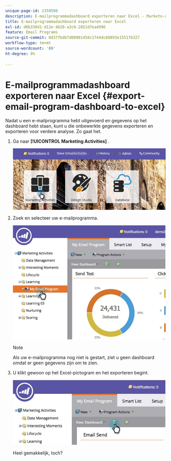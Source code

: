 ```yaml
---
unique-page-id: 2359598
description: E-mailprogrammadashboard exporteren naar Excel - Marketo-documenten - Productdocumentatie
title: E-mailprogrammadashboard exporteren naar Excel
exl-id: d6b330d1-d12e-4620-a3c0-2851d7ea4996
feature: Email Programs
source-git-commit: 0d37fbdb7d08901458c1744dc68893e155176327
workflow-type: tm+mt
source-wordcount: '89'
ht-degree: 0%

---
```


# E-mailprogrammadashboard exporteren naar Excel {#export-email-program-dashboard-to-excel}

Nadat u een e-mailprogramma hebt uitgevoerd en gegevens op het dashboard hebt staan, kunt u die onbewerkte gegevens exporteren en exporteren voor verdere analyse. Zo gaat het.

1. Ga naar **[!UICONTROL Marketing Activities]** .

   ![](assets/login-marketing-activities-1.png)

1. Zoek en selecteer uw e-mailprogramma.

   ![](assets/lifecycledashboard.jpg)

   >[!NOTE]
   >
   >Als uw e-mailprogramma nog niet is gestart, ziet u geen dashboard omdat er geen gegevens zijn om te zien.

1. U klikt gewoon op het Excel-pictogram en het exporteren begint.

   ![](assets/lifecycle.jpg)

   Heel gemakkelijk, toch?
